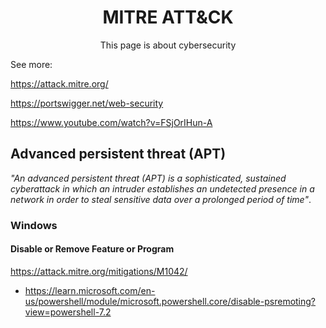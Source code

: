 <h1 align="center">MITRE ATT&amp;CK</h1>
<p align="center">This page is about cybersecurity</p>

See more:

https://attack.mitre.org/

https://portswigger.net/web-security

https://www.youtube.com/watch?v=FSjOrIHun-A

## Advanced persistent threat (APT)
_"An advanced persistent threat (APT) is a sophisticated, sustained cyberattack in which an intruder establishes an undetected presence in a network in order to steal sensitive data over a prolonged period of time"_.

### Windows
#### Disable or Remove Feature or Program
https://attack.mitre.org/mitigations/M1042/

* https://learn.microsoft.com/en-us/powershell/module/microsoft.powershell.core/disable-psremoting?view=powershell-7.2
